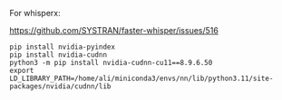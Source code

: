 For whisperx:

https://github.com/SYSTRAN/faster-whisper/issues/516
```
pip install nvidia-pyindex
pip install nvidia-cudnn
python3 -m pip install nvidia-cudnn-cu11==8.9.6.50
export LD_LIBRARY_PATH=/home/ali/miniconda3/envs/nn/lib/python3.11/site-packages/nvidia/cudnn/lib
```